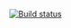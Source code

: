 [![Build status](https://ci.appveyor.com/api/projects/status/93pwv2cbvnt2ybt3/branch/master?svg=true)](https://ci.appveyor.com/project/lap-Dmitry/regex-7-1/branch/master)